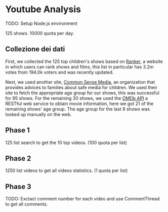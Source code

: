 # Youtube Analysis

TODO: Setup Node.js environment

125 shows.
10000 quota per day.

## Collezione dei dati
First, we collected the 125 top children's shows based on [Ranker](https://www.ranker.com/crowdranked-list/my-favorite-cartoons-of-all-time?ref=search), a website in which users can rank shows and films, this list in particular has 3.2m votes
from 194.0k voters and was recently updated.

Next, we used another site, [Common Sense Media](https://www.commonsensemedia.org/), an organization that provides advices to families about safe media for children. We used their site to fetch the appropriate age group for our shows, this was successful for 95 shows. 
For the remaining 30 shows, we used the [OMDb API](http://www.omdbapi.com/) a RESTful web service to obtain movie information, here we got 21 of the remaining shows' age group.
The age group for the last 9 shows was looked up manually on the web. 

## Phase 1
125 list search to get the 10 top videos. (100 quota per list)

## Phase 2
1250 list videos to get all videos statistics. (1 quota per list)

## Phase 3
TODO: Exctact comment number for each video and use CommentThread to get all comments.
